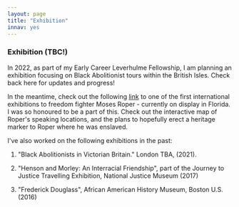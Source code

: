 ```yaml
---
layout: page
title: "Exhibition"
innav: yes
---
```


### Exhibition (TBC!)

In 2022, as part of my Early Career Leverhulme Fellowship, I am planning an exhibition focusing on Black Abolitionist tours within the British Isles. Check back here for updates and progress!

In the meantime, check out the following [link](https://t.e2ma.net/webview/knaksw/bdf9759bfc14744a47efde8e9370689d) to one of the first international exhibitions to freedom fighter Moses Roper - currently on display in Florida. I was so honoured to be a part of this. Check out the interactive map of Roper's speaking locations, and the plans to hopefully erect a heritage marker to Roper where he was enslaved. 

I've also worked on the following exhibitions in the past:

1) "Black Abolitionists in Victorian Britain." London TBA, (2021).

2) "Henson and Morley: An Interracial Friendship", part of the Journey to Justice Travelling Exhibition, National Justice Museum (2017)

3) "Frederick Douglass", African American History Museum, Boston U.S. (2016)
